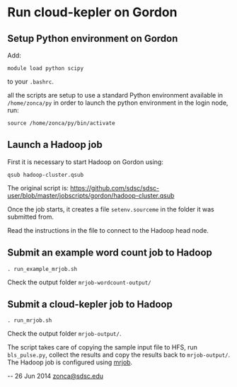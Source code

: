 Run cloud-kepler on Gordon
==========================

## Setup Python environment on Gordon

Add:

    module load python scipy

to your `.bashrc`.

all the scripts are setup to use a standard Python environment available in `/home/zonca/py`
in order to launch the python environment in the login node,
run:

    source /home/zonca/py/bin/activate

## Launch a Hadoop job

First it is necessary to start Hadoop on Gordon using:

```
qsub hadoop-cluster.qsub
```

The original script is: <https://github.com/sdsc/sdsc-user/blob/master/jobscripts/gordon/hadoop-cluster.qsub>

Once the job starts, it creates a file `setenv.sourceme` in the folder it was submitted from.

Read the instructions in the file to connect to the Hadoop head node.

## Submit an example word count job to Hadoop

    . run_example_mrjob.sh

Check the output folder `mrjob-wordcount-output/`

## Submit a cloud-kepler job to Hadoop

    . run_mrjob.sh

Check the output folder `mrjob-output/`.

The script takes care of copying the sample input file to HFS, run `bls_pulse.py`,
collect the results and copy the results back to `mrjob-output/`.
The Hadoop job is configured using [mrjob](http://pythonhosted.org/mrjob/).

--
26 Jun 2014 zonca@sdsc.edu
